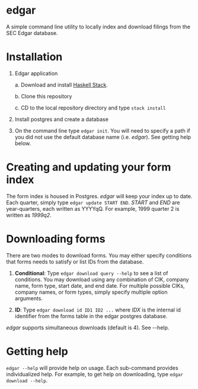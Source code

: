 # edgar
A simple command line utility to locally index and download filings from the SEC Edgar database.

# Installation

1. Edgar application

    a. Download and install [Haskell Stack](https://www.stackage.org).

    b. Clone this repository

    c. CD to the local repository directory and type `stack install`

2. Install postgres and create a database 

3. On the command line type `edgar init`. You will need to specify a path if
   you did not use the default database name (i.e. *edgar*). See getting help below.

# Creating and updating your form index

The form index is housed in Postgres. *edgar* will keep your index up to date.
Each quarter, simply type `edgar update START END`. *START* and *END* are
year-quarters, each written as YYYYqQ. For example, 1999 quarter 2 is written
as *1999q2*.


# Downloading forms

There are two modes to download forms. You may either specify conditions that forms needs
to satisfy or list IDs from the database.

1. **Conditional**: Type `edgar download query --help` to see a list of
   conditions. You may download using any combination of CIK, company name, form
   type, start date, and end date. For multiple possible CIKs, company names, or form types,
   simply specify multiple option arguments.

2. **ID**: Type `edgar download id ID1 ID2 ...` where *IDX* is the internal id 
identifier from the forms table in the edgar postgres database.

*edgar* supports simultaneous downloads (default is 4). See --help.


# Getting help

`edgar --help` will provide help on usage. Each sub-command provides individualized help. For example,
to get help on downloading, type `edgar download --help`. 


